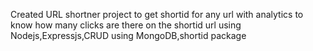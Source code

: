 Created URL shortner project to get shortid for any url with analytics to know how many clicks are there on the shortid url using Nodejs,Expressjs,CRUD using MongoDB,shortid package
